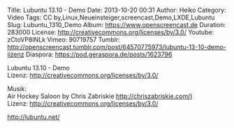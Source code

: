 Title: Lubuntu 13.10 - Demo
Date: 2013-10-20 00:31
Author: Heiko
Category: Video
Tags: CC by,Linux,Neueinsteiger,screencast,Demo,LXDE,Lubuntu
Slug: Lubuntu_1310_Demo
Album: https://www.openscreencast.de
Duration: 283000
License: http://creativecommons.org/licenses/by/3.0/
Youtube: zCtoVP8INLk
Vimeo: 90719757
Tumblr: http://openscreencast.tumblr.com/post/64570775973/lubuntu-13-10-demo-lizenz
Diaspora: https://pod.geraspora.de/posts/1623796

Lubuntu 13.10 - Demo  
Lizenz: <http://creativecommons.org/licenses/by/3.0/>  
  
Musik:  
Air Hockey Saloon by Chris Zabriskie
[http://chriszabriskie.com/)](http://chriszabriskie.com/)  
Lizenz: <http://creativecommons.org/licenses/by/3.0/>  
  
<http://lubuntu.net/>

